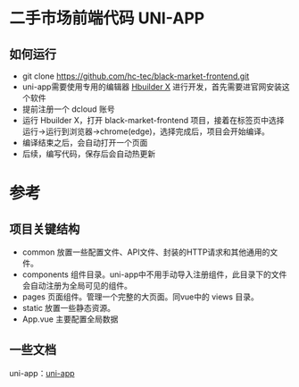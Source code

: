 # 二手市场前端代码 UNI-APP

## 如何运行
* git clone https://github.com/hc-tec/black-market-frontend.git
* uni-app需要使用专用的编辑器 [Hbuilder X](https://www.dcloud.io/hbuilderx.html) 进行开发，首先需要进官网安装这个软件
* 提前注册一个 dcloud 账号
* 运行 Hbuilder X，打开 black-market-frontend 项目，接着在标签页中选择运行->运行到浏览器->chrome(edge)，选择完成后，项目会开始编译。
* 编译结束之后，会自动打开一个页面
* 后续，编写代码，保存后会自动热更新

# 参考
## 项目关键结构

* common 放置一些配置文件、API文件、封装的HTTP请求和其他通用的文件。
* components 组件目录。uni-app中不用手动导入注册组件，此目录下的文件会自动注册为全局可见的组件。
* pages 页面组件。管理一个完整的大页面。同vue中的 views 目录。
* static 放置一些静态资源。
* App.vue 主要配置全局数据


## 一些文档
uni-app：[uni-app](https://uniapp.dcloud.net.cn/)



